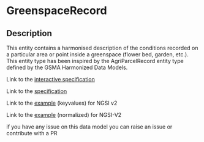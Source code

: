 # GreenspaceRecord

## Description 

This entity contains a harmonised description of the conditions recorded on
a particular area or point inside a greenspace (flower bed, garden, etc.).
This entity type has been inspired by the AgriParcelRecord entity type
defined by the GSMA Harmonized Data Models.


Link to the [interactive specification](https://swagger.lab.fiware.org/?url=https://smart-data-models.github.io/dataModel.ParksAndGardens/GreenspaceRecord/swagger.yaml)

Link to the [specification](https://smart-data-models.github.io/dataModel.ParksAndGardens/GreenspaceRecord/doc/spec.md)

Link to the [example](https://smart-data-models.github.io/dataModel.ParksAndGardens/GreenspaceRecord/examples/example.json) (keyvalues) for NGSI v2

Link to the [example](https://smart-data-models.github.io/dataModel.ParksAndGardens/GreenspaceRecord/examples/example-normalized.json) (normalized) for NGSI-V2


 if you have any issue on this data model you can raise an issue or contribute with a PR
